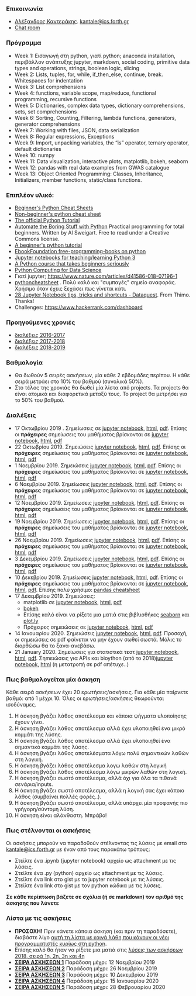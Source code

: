 ### Επικοινωνία
* [Αλέξανδρος Καντεράκης](https://www.ics.forth.gr/cbml/index_main.php?l=e&c=730). [kantale@ics.forth.gr](kantale@ics.forth.gr)
* [Chat room](https://gitter.im/CRETE_PYTHON_2019/community)

### Πρόγραμμα 
* Week 1: Εισαγωγή στη python, γιατί python; anaconda installation, περιβάλλον ανάπτυξης jupyter, markdown, social coding, primitive data types and operations, strings, boolean logic, slicing
* Week 2: Lists, tuples, for, while, if_then_else, continue, break. Whitespaces for indentation
* Week 3: List comprehensions
* Week 4: functions, variable scope, map/reduce, functional programming, recursive functions
* Week 5: Dictionaries, complex data types, dictionary comprehensions, sets, set comprehensions
* Week 6: Sorting, Counting, Filtering, lambda functions, generators, generator comprehensions
* Week 7: Working with files, JSON, data serialization
* Week 8: Regular expressions, Exceptions
* Week 9: Import, unpacking variables, the “is” operator, ternary operator, default dictionaries
* Week 10: numpy
* Week 11: Data visualization, interactive plots, matplotlib, bokeh, seaborn
* Week 12: pandas with real data examples from GWAS catalogue
* Week 13: Object Oriented Programming: Classes, Inheritance, Initializers, member functions, static/class functions.

### Επιπλέον υλικό:
* [Beginner's Python Cheat Sheets](https://ehmatthes.github.io/pcc_2e/cheat_sheets/cheat_sheets/)
* [Non-beginner's python cheat sheet](https://gto76.github.io/python-cheatsheet/)
* [The official Python Tutorial](https://docs.python.org/3/tutorial/index.html)
* [Automate the Boring Stuff with Python](https://automatetheboringstuff.com/) Practical programming for total beginners. Written by Al Sweigart. Free to read under a Creative Commons license.
* [A beginner's python tutorial](https://en.wikibooks.org/wiki/A_Beginner%27s_Python_Tutorial)
* [EbookFoundation free-programming-books on python](https://github.com/EbookFoundation/free-programming-books/blob/master/free-programming-books.md#python)
* [Jupyter notebooks for teaching/learning Python 3](https://github.com/jerry-git/learn-python3)
* [A Python course that takes beginners seriously](https://github.com/JdeH/LightOn)
* [Python Computing for Data Science](https://github.com/profjsb/python-seminar)
* Γιατί jupyter; https://www.nature.com/articles/d41586-018-07196-1 
* [pythoncheatsheet](https://www.pythoncheatsheet.org/) . Πολύ καλό και "συμπαγές" σημείο αναφοράς. Χρήσιμο όταν έχεις ξεχάσει πως γίνεται κάτι. 
* [28 Jupyter Notebook tips, tricks and shortcuts - Dataquest](https://www.dataquest.io/blog/jupyter-notebook-tips-tricks-shortcuts/). From Thimo. Thanks!
* Challenges: https://www.hackerrank.com/dashboard

### Προηγούμενες χρονιές
* [διαλέξεις 2016-2017](https://gist.github.com/kantale/c94e9559cc408a986638794ede47f9d5)
* [διαλέξεις 2017-2018](https://gist.github.com/kantale/7a84e046fca8eba6bf11035b49be00ce)
* [διαλέξεις 2018-2019](https://gist.github.com/kantale/b726b3ac17fbb00eb21fec8e262967ec)

### Βαθμολογία
* Θα δωθούν 5 σειρές ασκήσεων, μία κάθε 2 εβδομάδες περίπου. Η κάθε σειρά μετράει στο 10% του βαθμού (συνολικά 50%).
* Στο τέλος της χρονιάς θα δωθεί μία λίστα από projects. Τα projects θα είναι ατομικά και διαφoρετικά μεταξύ τους. Το project θα μετρήσει για το 50% του βαθμού. 

### Διαλέξεις 
* 17 Οκτωβρίου 2019 . Σημείωσεις σε [jupyter notebook](lesson_1.ipynb), [html](lesson_1.html), [pdf](lesson_1.pdf). Επίσης  οι **πρόχειρες** σημείωσεις του μαθήματος βρίσκονται σε [jupyter notebook](lesson_1_2019.ipynb), [html](lesson_1_2019.html), [pdf](lesson_1_2019.pdf)
* 22 Οκτωβρίου 2019. Σημειώσεις [jupyter notebook](lesson_2.ipynb), [html](lesson_2.html), [pdf](lesson_2.pdf). Επίσης  οι **πρόχειρες** σημείωσεις του μαθήματος βρίσκονται σε [jupyter notebook](lesson_2_2019.ipynb), [html](lesson_2_2019.html), [pdf](lesson_2_2019.pdf)
* 1 Νοεμβρίου 2019. Σημειώσεις [jupyter notebook](lesson_3.ipynb), [html](lesson_3.html), [pdf](lesson_3.pdf). Επίσης  οι **πρόχειρες** σημείωσεις του μαθήματος βρίσκονται σε [jupyter notebook](lesson_3_2019.ipynb), [html](lesson_3_2019.html), [pdf](lesson_3_2019.pdf)
* 6 Νοεμβρίου 2019. Σημείωσεις [jupyter notebook](lesson_4.ipynb), [html](lesson_4.html), [pdf](lesson_4.pdf). Επίσης  οι **πρόχειρες** σημείωσεις του μαθήματος βρίσκονται σε [jupyter notebook](lesson_4_2019.ipynb), [html](lesson_4_2019.html), [pdf](lesson_4_2019.pdf)
* 12 Νοεμβρίου 2019. Σημείωσεις [jupyter notebook](lesson_5.ipynb), [html](lesson_5.html), [pdf](lesson_5.pdf). Επίσης  οι **πρόχειρες** σημείωσεις του μαθήματος βρίσκονται σε [jupyter notebook](lesson_5_2019.ipynb), [html](lesson_5_2019.html), [pdf](lesson_5_2019.pdf)
* 19 Νοεμβρίου 2019. Σημείωσεις [jupyter notebook](lesson_6.ipynb), [html](lesson_6.html), [pdf](lesson_6.pdf). Επίσης  οι **πρόχειρες** σημείωσεις του μαθήματος βρίσκονται σε [jupyter notebook](lesson_6_2019.ipynb), [html](lesson_6_2019.html), [pdf](lesson_6_2019.pdf)
* 26 Νοεμβρίου 2019. Σημείωσεις [jupyter notebook](lesson_7.ipynb), [html](lesson_7.html), [pdf](lesson_7.pdf). Επίσης  οι **πρόχειρες** σημείωσεις του μαθήματος βρίσκονται σε [jupyter notebook](lesson_7_2019.ipynb), [html](lesson_7_2019.html), [pdf](lesson_7_2019.pdf)
* 3 Δεκεμβρίου 2019. Σημείωσεις [jupyter notebook](lesson_8.ipynb), [html](lesson_8.html), [pdf](lesson_8.pdf). Επίσης  οι **πρόχειρες** σημείωσεις του μαθήματος βρίσκονται σε [jupyter notebook](lesson_8_2019.ipynb), [html](lesson_8_2019.html), [pdf](lesson_8_2019.pdf)
* 10 Δεκεβρίου 2019. Σημείωσεις [jupyter notebook](lesson_9.ipynb), [html](lesson_9.html), [pdf](lesson_9.pdf). Επίσης  οι **πρόχειρες** σημείωσεις του μαθήματος βρίσκονται σε [jupyter notebook](lesson_9_2019.ipynb), [html](lesson_9_2019.html), [pdf](lesson_9_2019.pdf). Επίσης πολύ χρήσιμο: [pandas cheatsheet](https://pandas.pydata.org/Pandas_Cheat_Sheet.pdf)
* 17 Δεκεμβρίου 2019. Σημειώσεις:
   * matplotlib σε [jupyter notebook](lesson_10_matplotlib.ipynb), [html](lesson_10_matplotlib.html), [pdf](lesson_10_matplotlib.pdf )
   * [bokeh](https://s3.eu-central-1.amazonaws.com/787773452435kantale24234/lesson_9.html)
   * Eπίσης καλό είναι να ρίξετε μια ματιά στις βιβλιοθήκες [seaborn](https://seaborn.pydata.org/) και [plot.ly](https://plot.ly/)
   * Πρόχειρες σημειώσεις σε [jupyter notebook](lesson_10_2019.ipynb), [html](lesson_10_2019.html), [pdf](lesson_10_2019.pdf)
* 14 Ιανουαρίου 2020. Σημειώσεις [jupyter notebook](lesson_11_API.ipynb), [html](lesson_11_API.html), [pdf](lesson_11_API.pdf). Προσοχή, οι σημειώσεις σε pdf φαίνεται να μην έχουν σωθεί σωστά. Μόλις το διορθώσω θα το ξανα-ανεβάσω.
* 21 January 2020. Σημείωσεις για στατιστικά τεστ [jupyter notebook](lesson_12.ipynb), [html](lesson_12.html), [pdf](lesson_12.pdf). Σηmειώσεις για APIs και bioython (από το 2018)[jupyter notebook](lesson_12_biopython.ipynb), [html](lesson_12_biopython.html) (η μετατροπή σε pdf απέτυχε..)


### Πως βαθμολογείται μία άσκηση
Κάθε σειρά ασκήσεων έχει 20 ερωτήσεις/ασκήσεις. Για κάθε μία παίρνετε βαθμό: από 1 μέχρι 10. Όλες οι ερωτήσεις/ασκήσεις θεωρούνται ισοδύναμες. 

1. Η άσκηση βγάζει λάθος αποτέλεσμα και κάποια ψήγματα υλοποίησης έχουν γίνει.
2. Η άσκηση βγάζει λάθος αποτέλεσμα αλλά έχει υλοποιηθεί ένα μικρό κομμάτι της λύσης.
3. Η άσκηση βγάζει λάθος αποτέλεσμα αλλά έχει υλοποιηθεί ένα σημαντικό κομμάτι της λύσης.
4. Η άσκηση βγάζει λάθος αποτελέσματα λόγω πολύ σημαντικών λαθών στη λογική.
5. Η άσκηση βγάζει λάθος αποτέλεσμα λογω λαθών στη λογική
6. Η άσκηση βγάζει λάθος αποτέλεσμα λόγω μικρών λαθών στη λογική. 
7. H άσκηση βγάζει σωστό αποτέλεσμα, αλλά όχι για όλα τα πιθανά σενάρια/inputs. 
8. Η άσκηση βγάζει σωστό αποτέλεσμα, αλλά η λογική σας έχει κάποιο λάθος (συμβαίνει πολλές φορές..). 
9. Η άσκηση βγάζει σωστό αποτέλεσμα, αλλά υπάρχει μία προφανής πιο γρήγορη/σύντομη λύση.
10. Η άσκηση είναι αλάνθαστη. Μπράβο!

### Πως στέλνονται οι ασκήσεις
Οι ασκήσεις μπορούν να παραδοθούν στέλνοντας τις λύσεις με email στο [kantale@ics.forth.gr](mailto:kantale@ics.forth.gr) με έναν από τους παρακάτω τρόπους:

   * Στείλτε ένα .ipynb (jupyter notebook) αρχείο ως attachment με τις λύσεις.
   * Στείλτε ένα .py (python) αρχείο ως attachment με τις λύσεις.
   * Στείλτε ένα link στο gist με το jupyter notebook με τις λύσεις. 
   * Στείλτε ένα link στο gist με τον python κώδικα με τις λύσεις.

**Σε κάθε περίπτωση βάζετε σε σχόλια (ή σε markdown) τον αριθμό της άσκησης που λύνετε**

### Λίστα με τις ασκήσεις
* **ΠΡΟΣΟΧΗ!** Πριν κάνετε κάποια άσκηση (και πριν τη παραδόσετε), διαβάστε λίγο [αυτή τη λίστα με κοινά λάθη που κάνουν οι νέοι προγραμματιστές κυρίως στη python](common_errors.md). 
* Επίσης καλό θα ήταν να ρίξετε μια ματιά στις [λύσεις των ασκήσεων 2018, σειρά 1η, 2η, 3η και 4η](solutions_2018.ipynb)
* **[ΣΕΙΡΑ ΑΣΚΗΣΕΩΝ 1](assignment_1.md)** Παράδοση μέχρι: 12 Νοεμβρίου 2019
* **[ΣΕΙΡΑ ΑΣΚΗΣΕΩΝ 2](assignment_2.md)** Παράδοση μέχρι: 26 Νοεμβρίου 2019
* **[ΣΕΙΡΑ ΑΣΚΗΣΕΩΝ 3](assignment_3.md)** Παράδοση μέχρι: 10 Δεκεμβρίου 2019
* **[ΣΕΙΡΑ ΑΣΚΗΣΕΩΝ 4](assignment_4.md)** Παράδοση μέχρι: 15 Ιανουαρίου 2020
* **[ΣΕΙΡΑ ΑΣΚΗΣΕΩΝ 5](assignment_5.ipynb)** Παράδοση μέχρι: 28 Φεβρουαρίου 2020


